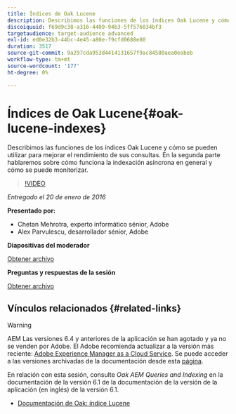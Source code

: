 ```yaml
---
title: Índices de Oak Lucene
description: Describimos las funciones de los índices Oak Lucene y cómo se pueden utilizar para mejorar el rendimiento de sus consultas. En la segunda parte hablaremos sobre cómo funciona la indexación asíncrona en general y cómo se puede monitorizar.
discoiquuid: f69d9c38-a316-4409-94b3-5ff576034bf3
targetaudience: target-audience advanced
exl-id: ed0e32b3-44bc-4e45-a80e-f9cfd0688e80
duration: 3517
source-git-commit: 9a297cda953d4414131657f9ac84580aea0eabeb
workflow-type: tm+mt
source-wordcount: '177'
ht-degree: 0%

---
```


# Índices de Oak Lucene{#oak-lucene-indexes}

Describimos las funciones de los índices Oak Lucene y cómo se pueden utilizar para mejorar el rendimiento de sus consultas. En la segunda parte hablaremos sobre cómo funciona la indexación asíncrona en general y cómo se puede monitorizar.

>[!VIDEO](https://video.tv.adobe.com/v/19303/?quality=9)

*Entregado el 20 de enero de 2016*

**Presentado por:**

* Chetan Mehrotra, experto informático sénior, Adobe
* Alex Parvulescu, desarrollador sénior, Adobe

**Diapositivas del moderador**

[Obtener archivo](assets/aem-gems-012016-oak-lucene-indexes-async-local.pdf)

**Preguntas y respuestas de la sesión**

[Obtener archivo](assets/q-a-1-20-16-gem-session-oak-lucene-indexes.pdf)

## Vínculos relacionados {#related-links}

>[!WARNING]
>
>AEM Las versiones 6.4 y anteriores de la aplicación se han agotado y ya no se venden por Adobe.  El Adobe recomienda actualizar a la versión más reciente: [Adobe Experience Manager as a Cloud Service](https://experienceleague.adobe.com/docs/experience-manager-cloud-service.html?lang=es).  Se puede acceder a las versiones archivadas de la documentación desde esta [página](https://experienceleague.adobe.com/docs/experience-manager-release-information/aem-release-updates/previous-updates/aem-previous-versions.html?lang=es).
>
>En relación con esta sesión, consulte *Oak AEM Queries and Indexing* en la documentación de la versión 6.1 de la documentación de la versión de la aplicación (en inglés) de la versión 6.1.

* [Documentación de Oak: índice Lucene](https://jackrabbit.apache.org/oak/docs/query/lucene.html)
